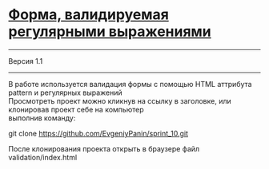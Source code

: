 # [Форма, валидируемая регулярными выражениями](https://ya.ru)

---  

Версия 1.1  

---  

В работе используется валидация формы с помощью HTML аттрибута pattern и регулярных выражений  
Просмотреть проект можно кликнув на ссылку в заголовке, или клонировав проект себе на компьютер  
выполнив команду:


git clone https://github.com/EvgeniyPanin/sprint_10.git  


После клонирования проекта открыть в браузере файл validation/index.html
